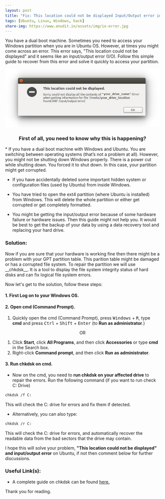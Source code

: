 ```yaml
---
layout: post
title: "Fix: This location could not be displayed Input/Output error in Ubuntu"
tags: [Ubuntu, Linux, Windows, hack]
share-img: https://www.anudit.in/assets/img/io-error.jpg
---
```


You have a dual boot machine. Sometimes you need to access your Windows partition when you are in Ubuntu OS. However, at times you might come across an error. This error says, "This location could not be displayed" and it seems like an input/output error (I/O). Follow this simple guide to recover from this error and solve it quickly to access your partition.

<center><img src="/assets/img/io-error.jpg" alt="Ubuntu input/output error"></center>

<center><h3>First of all, you need to know why this is happening?</h3></center>
* If you have a dual boot machine with Windows and Ubuntu. You are switching between operating systems (that’s not a problem at all). However, you might not be shutting down Windows properly. There is a power cut while shutting down. You forced it to shut down. In this case, your partition might get corrupted.

* If you have accidentally deleted some important hidden system or configuration files (used by Ubuntu) from inside Windows.

* You have tried to open the ext4 partition (where Ubuntu is installed) from Windows. This will delete the whole partition or either get corrupted or get completely formatted.

* You might be getting the input/output error because of some hardware failure or hardware issues. Then this guide might not help you. It would be best to get the backup of your data by using a data recovery tool and replacing your hard drive.


<h3>Solution:</h3> Now if you are sure that your hardware is working fine then there might be a problem with your GPT partition table. This parition table might be damaged or has a corrupted file system. To repair the partition we will use __chkdsk__. It is a tool to display the file system integrity status of hard disks and can fix logical file system errors.

Now let's get to the solution, follow these steps: 

#### __1. First Log on to your Windows OS.__

#### __2. Open cmd (Command Prompt).__

1. Quickly open the cmd (Command Prompt), press <kbd>Windows</kbd> + <kbd>R</kbd>, type __cmd__ and press <kbd>Ctrl</kbd> + <kbd>Shift</kbd> + <kbd>Enter</kbd> (to __Run as administrator__.)

<center>OR</center>

1. Click __Start__, click __All Programs__, and then click __Accessories__ or type __cmd__ in the Search box.
2. Right-click __Command prompt__, and then click __Run as administrator__.



#### __3. Run chkdsk on cmd.__

* Now on the cmd, you need to __run chkdsk on your affected drive__ to repair the errors. Run the following command (if you want to run check C: Drive)

```bash
chkdsk /f C:
```
This will check the C: drive for errors and fix them if detected.

* Alternatively, you can also type:

```bash
chkdsk /r C:
```
This will check the C: drive for errors, and automatically recover the readable data from the bad sectors that the drive may contain.

I hope this will solve your problem, __"This location could not be displayed" and input/output error__ on Ubuntu, if not then comment below for further discussions.

<h3>Useful Link(s):</h3>

* A complete guide on chkdsk can be found [here.](https://neosmart.net/wiki/chkdsk/)

Thank you for reading.